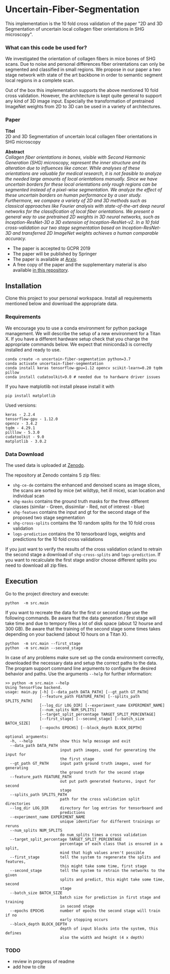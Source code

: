 # Uncertain-Fiber-Segmentation

This implementation is the 10 fold cross validation of the paper "2D and 3D Segmentation of uncertain local collagen fiber orientations in SHG microscopy".

### What can this code be used for?

We investigated the orientation of collagen fibers in mice bones of SHG scans.
Due to noise and personal differences fiber orirentations can only be segmented and classified in small regions.
We propose in our paper a two stage network with state of the art backbone in order to semantic segment local regions in a complete scan.

Out of the box this implementation supports the above mentioned 10 fold cross validation. 
However, the architecture is kept quite general to support any kind of 3D image input.
Especially the transformation of pretrained ImageNet weights from 2D to 3D can be used in a variety of architectures. 

### Paper

**Titel**  
2D and 3D Segmentation of uncertain local collagen fiber orientations in SHG microscopy  

**Abstract**  
_Collagen fiber orientations in bones, visible with Second Harmonic Generation (SHG) microscopy, represent the inner structure and its alteration due to influences like cancer. While analyses of these orientations are valuable for medical research, it is not feasible to analyze the needed large amounts of local orientations manually. Since we have uncertain borders for these local orientations only rough regions can be segmented instead of a pixel-wise segmentation. We analyze the effect of these uncertain borders on human performance by a user study. Furthermore, we compare a variety of 2D and 3D methods such as classical approaches like Fourier analysis with state-of-the-art deep neural networks for the classification of local fiber orientations. We present a general way to use pretrained 2D weights in 3D neural networks, such as Inception-ResNet-3D a 3D extension of Inception-ResNet-v2. In a 10 fold cross-validation our two stage segmentation based on Inception-ResNet-3D and transferred 2D ImageNet weights achieves a human comparable accuracy._

- The paper is accepted to GCPR 2019
- The paper will be published by Springer
- The paper is available at [Arxiv](https://arxiv.org/abs/1907.12868).
- A free copy of the paper and the supplementary material is also available [in this repository](./material).

## Installation

Clone this project to your personal workspace.
Install all requirements mentioned below and download the appropriate data.

### Requirements 

We encourage you to use a conda environment for python package management.
We will describe the setup of a new environment for a Titan X.
If you have a different hardware setup check that you change the appropriate commands below.
We expect that miniconda3 is correctly installed and ready to use.

```
conda create -n uncertain-fiber-segmentation python=3.7
conda activate uncertain-fiber-segmentation
conda install keras tensorflow-gpu=1.12 opencv scikit-learn=0.20 tqdm pillow 
conda install cudatoolkit=9.0 # needed due to hardware driver issues
```

If you have matplotlib not install please install it with

```
pip install matplotlib
```

Used versions:
```
keras - 2.2.4
tensorflow-gpu - 1.12.0
opencv - 3.4.2
tqdm - 4.29.1
pilllow - 5.3.0
cudatoolkit - 9.0
matplotlib - 3.0.2
```

### Data Download

The used data is uploaded at [Zenodo](https://zenodo.org/record/3355937). 

The repository at Zenodo contains 5 zip files:
- `shg-ce-de`  contains the enhanced and denoised scans as image slices, the scans are sorted by mice (wt wildtyp, het ill mice), scan location and individual scan
- `shg-masks` contains the ground truth masks for the three different classes (similar - Green, dissimilar - Red, not of interest - blue)
- `shg-featues` contains the input and gt for the second stage of the proposed two stage segmentation
- `shg-cross-splits` contains the 10 random splits for the 10 fold cross validation
- `logs-prediction` contains the 10 tensorboard logs, weights and predictions for the 10 fold cross validations

If you just want to verify the results of the cross validation or/and to retrain the second stage a download of `shg-cross-splits` and `logs-prediction`. If you want to recalculate the first stage and/or choose different splits you need to download all zip files.

## Execution

Go to the project directory and execute:
```
python  -m src.main
```

If you want to recreate the data for the first or second stage use the following commands.
Be aware that the data generation / first stage will take time and due to tempory files a lot of disk space (about 12 hourse and 300 GB).
Be aware that the training of the second stage some times takes depending on your backend (about 10 hours on a Titan X).
```
python  -m src.main --first_stage
python  -m src.main --second_stage
```

In case of any problems make sure set up the conda environment correctly, downloaded the necessary data and setup the correct paths to the data.
The program support command line arguments to configure the desired behavior and paths. 
Use the arguments ```--help``` for further information:

```
>> python -m src.main --help
Using TensorFlow backend.
usage: main.py [-h] [--data_path DATA_PATH] [--gt_path GT_PATH]
               [--feature_path FEATURE_PATH] [--splits_path SPLITS_PATH]
               [--log_dir LOG_DIR] [--experiment_name EXPERIMENT_NAME]
               [--num_splits NUM_SPLITS]
               [--target_split_percentage TARGET_SPLIT_PERCENTAGE]
               [--first_stage] [--second_stage] [--batch_size BATCH_SIZE]
               [--epochs EPOCHS] [--block_depth BLOCK_DEPTH]

optional arguments:
  -h, --help            show this help message and exit
  --data_path DATA_PATH
                        input path images, used for generating the input for
                        the first stage
  --gt_path GT_PATH     input path ground truth images, used for generating
                        the ground truth for the second stage
  --feature_path FEATURE_PATH
                        out put path generated features, input for second
                        stage
  --splits_path SPLITS_PATH
                        path for the cross validation split directories
  --log_dir LOG_DIR     directory for log entries for tensorboard and
                        predictions
  --experiment_name EXPERIMENT_NAME
                        unique identifier for different trainings or reruns
  --num_splits NUM_SPLITS
                        do num_splits times a cross validation
  --target_split_percentage TARGET_SPLIT_PERCENTAGE
                        percentage of each class that is ensured in a split,
                        mind that high values aren't possible
  --first_stage         tell the system to regenerate the splits and features,
                        this might take some time, first stage
  --second_stage        tell the system to retrain the networks to the given
                        splits and predict, this might take some time, second
                        stage
  --batch_size BATCH_SIZE
                        batch size for prediction in first stage and training
                        in second stage
  --epochs EPOCHS       number of epochs the second stage will train if no
                        early stopping occurs
  --block_depth BLOCK_DEPTH
                        depth of input blocks into the system, this defines
                        also the width and height (4 x depth)

```


### TODO

- review in progress of readme
- add how to cite

